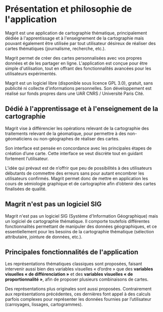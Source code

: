# Présentation et philosophie de l'application

Magrit est une application de cartographie thématique, principalement dédiée à l'apprentissage et à l'enseignement de la cartographie
mais pouvant également être utilisée par tout utilisateur désireux de réaliser des cartes thématiques (journalisme, recherche, etc.).

Magrit permet de créer des cartes personnalisées avec vos propres données et de les partager en ligne. L'application est conçue pour être
simple d'utilisation, tout en offrant des fonctionnalités avancées pour les utilisateurs expérimentés.

Magrit est un logiciel libre (disponible sous licence GPL 3.0), gratuit, sans publicité ni collecte d'informations personnelles.
Son développement est réalisé sur fonds propres dans une UAR CNRS / Université Paris Cité.

<ZoomImg
    src="/interface.png"
    alt="Interface de l'application Magrit"
    caption="Interface de l'application Magrit"
/>

## Dédié à l'apprentissage et à l'enseignement de la cartographie

Magrit vise à différencier les opérations relevant de la cartographie des traitements relevant de la géomatique, pour permettre à des non-géomaticiens ou non-géographes de réaliser des cartes. 

Son interface est pensée en concordance avec les principales étapes de création d’une carte. Cette interface se veut discrète tout en guidant fortement l’utilisateur.

L’idée qui prévaut est de n’offrir que peu de possibilités à des utilisateurs débutants de commettre des erreurs sans pour autant encombrer les utilisateurs confirmés.
Magrit permet donc de mettre en application les cours de sémiologie graphique et de cartographie afin d’obtenir des cartes finalisées de qualité.

## Magrit n'est pas un logiciel SIG

Magrit n'est pas un logiciel SIG (Système d'Information Géographique) mais un logiciel de cartographie thématique.
Il comporte toutefois différentes fonctionnalités permettant de manipuler des données géographiques, et ce 
essentiellement pour les besoins de la cartographie thématique (sélection attributaire, jointure de données, etc.).

## Principales fonctionnalités de l'application

Les représentations thématiques classiques sont proposées, faisant intervenir aussi bien des variables visuelles « d’ordre » que des **variables visuelles « de différenciation »** et des **variables visuelles « de proportionnalité »**, afin de proposer plusieurs combinaisons de cartes. 

Des représentations plus originales sont aussi proposées. Contrairement aux représentations précédentes, ces dernières font appel à des calculs parfois complexes pour représenter les données fournies par l’utilisateur (carroyages, lissages, cartogrammes).
